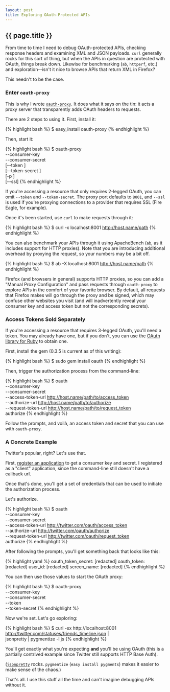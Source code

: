 ```yaml
---
layout: post
title: Exploring OAuth-Protected APIs
---
```


## {{ page.title }}

From time to time I need to debug OAuth-protected APIs, checking response
headers and examining XML and JSON payloads. `curl` generally rocks for this
sort of thing, but when the APIs in question are protected with OAuth, things
break down. Likewise for benchmarking (`ab`, `httperf`, etc.) and
exploration--isn't it nice to browse APIs that return XML in Firefox?

This needn't to be the case.

### Enter `oauth-proxy`

This is why I wrote
[`oauth-proxy`](http://github.com/mojodna/oauth-proxy). It does what it
says on the tin: it acts a proxy server that transparently adds OAuth headers
to requests.

There are 2 steps to using it.  First, install it:

{% highlight bash %}
$ easy_install oauth-proxy
{% endhighlight %}

Then, start it:

{% highlight bash %}
$ oauth-proxy \
    --consumer-key <consumer key> \
    --consumer-secret <consumer secret> \
    [--token <token>] \
    [--token-secret <token secret>] \
    [-p <proxy port>] \
    [--ssl]
{% endhighlight %}

If you're accessing a resource that only requires 2-legged OAuth, you can omit
`--token` and `--token-secret`. The proxy port defaults to `8001`, and `--ssl`
is used if you're proxying connections to a provider that requires SSL (Fire
Eagle, for example).

Once it's been started, use `curl` to make requests through it:

{% highlight bash %}
$ curl -x localhost:8001 http://host.name/path
{% endhighlight %}

You can also benchmark your APIs through it using ApacheBench (`ab`, as it
includes support for HTTP proxies). Note that you are introducing additional
overhead by proxying the request, so your numbers may be a bit off.

{% highlight bash %}
$ ab -X localhost:8001 http://host.name/path
{% endhighlight %}

Firefox (and browsers in general) supports HTTP proxies, so you can add a
"Manual Proxy Configuration" and pass requests through `oauth-proxy` to
explore APIs in the comfort of your favorite browser. By default, all requests
that Firefox makes will go through the proxy and be signed, which may confuse
other websites you visit (and will inadvertently reveal your consumer key and
access token but not the corresponding secrets).

### Access Tokens Sold Separately

If you're accessing a resource that requires 3-legged OAuth, you'll need a
token. You may already have one, but if you don't, you can use the [OAuth
library for Ruby](http://github.com/mojodna/oauth) to obtain one.

First, install the gem (0.3.5 is current as of this writing):

{% highlight bash %}
$ sudo gem install oauth
{% endhighlight %}

Then, trigger the authorization process from the command-line:

{% highlight bash %}
$ oauth \
    --consumer-key <consumer key> \
    --consumer-secret <consumer secret> \
    --access-token-url http://host.name/path/to/access_token \
    --authorize-url http://host.name/path/to/authorize \
    --request-token-url http://host.name/path/to/request_token \
    authorize
{% endhighlight %}

Follow the prompts, and voilà, an access token and secret that you can use
with `oauth-proxy`.

### A Concrete Example

Twitter's popular, right?  Let's use that.

First, [register an application](http://twitter.com/apps/new) to get a
consumer key and secret. I registered as a "client" application, since the
command-line still doesn't have a callback url.

Once that's done, you'll get a set of credentials that can be used to initiate
the authorization process.

Let's authorize.

{% highlight bash %}
$ oauth \
  --consumer-key <consumer key> \
  --consumer-secret <consumer secret> \
  --access-token-url http://twitter.com/oauth/access_token \
  --authorize-url http://twitter.com/oauth/authorize \
  --request-token-url http://twitter.com/oauth/request_token \
  authorize
{% endhighlight %}

After following the prompts, you'll get something back that looks like this:

{% highlight yaml %}
oauth_token_secret: [redacted]
oauth_token: [redacted]
user_id: [redacted]
screen_name: [redacted]
{% endhighlight %}

You can then use those values to start the OAuth proxy:

{% highlight bash %}
$ oauth-proxy \
    --consumer-key <consumer key> \
    --consumer-secret <consumer secret> \
    --token <access token> \
    --token-secret <token secret>
{% endhighlight %}

Now we're set.  Let's go exploring:

{% highlight bash %}
$ curl -sx http://localhost:8001 \
    http://twitter.com/statuses/friends_timeline.json | \
    jsonpretty | pygmentize -l js
{% endhighlight %}

You'll get exactly what you're expecting **and** you'll be using OAuth (this
is a partially contrived example since Twitter still supports HTTP Base Auth).

([`jsonpretty`](http://github.com/nicksieger/jsonpretty) rocks. `pygmentize`
(`easy install pygments`) makes it easier to make sense of the chaos.)

That's all. I use this stuff all the time and can't imagine debugging APIs
without it.
